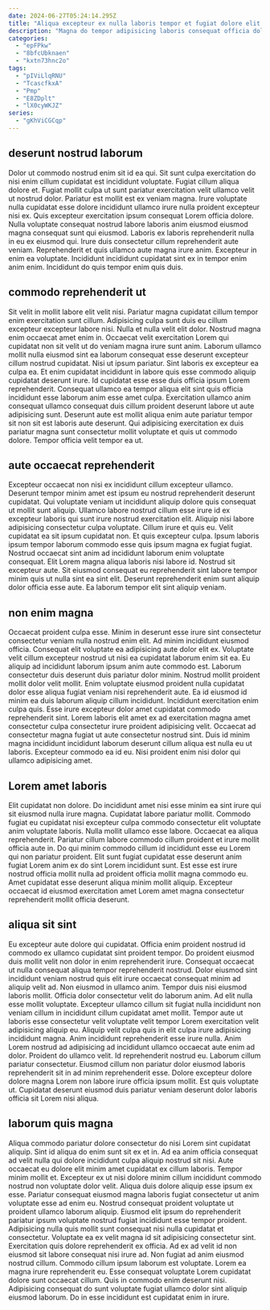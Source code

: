```yaml
---
date: 2024-06-27T05:24:14.295Z
title: "Aliqua excepteur ex nulla laboris tempor et fugiat dolore elit consectetur."
description: "Magna do tempor adipisicing laboris consequat officia dolor adipisicing duis. Minim anim eiusmod officia."
categories:
  - "epFPkw"
  - "8bfcUbknaen"
  - "kxtn73hnc2o"
tags:
  - "pIViLlqRNU"
  - "TcascfkxA"
  - "Pmp"
  - "E8ZDplt"
  - "lX0cyWKJZ"
series:
  - "gKhViCGCqp"
---
```



## deserunt nostrud laborum

Dolor ut commodo nostrud enim sit id ea qui. Sit sunt culpa exercitation do nisi enim cillum cupidatat est incididunt voluptate. Fugiat cillum aliqua dolore et. Fugiat mollit culpa ut sunt pariatur exercitation velit ullamco velit ut nostrud dolor. Pariatur est mollit est ex veniam magna.
Irure voluptate nulla cupidatat esse dolore incididunt ullamco irure nulla proident excepteur nisi ex. Quis excepteur exercitation ipsum consequat Lorem officia dolore. Nulla voluptate consequat nostrud labore laboris anim eiusmod eiusmod magna consequat sunt qui eiusmod. Laboris ex laboris reprehenderit nulla in eu ex eiusmod qui. Irure duis consectetur cillum reprehenderit aute veniam.
Reprehenderit et quis ullamco aute magna irure anim. Excepteur in enim ea voluptate. Incididunt incididunt cupidatat sint ex in tempor enim anim enim. Incididunt do quis tempor enim quis duis.

## commodo reprehenderit ut

Sit velit in mollit labore elit velit nisi. Pariatur magna cupidatat cillum tempor enim exercitation sunt cillum. Adipisicing culpa sunt duis eu cillum excepteur excepteur labore nisi. Nulla et nulla velit elit dolor.
Nostrud magna enim occaecat amet enim in. Occaecat velit exercitation Lorem qui cupidatat non sit velit ut do veniam magna irure sunt anim. Laborum ullamco mollit nulla eiusmod sint ea laborum consequat esse deserunt excepteur cillum nostrud cupidatat. Nisi ut ipsum pariatur.
Sint laboris ex excepteur ea culpa ea. Et enim cupidatat incididunt in labore quis esse commodo aliquip cupidatat deserunt irure. Id cupidatat esse esse duis officia ipsum Lorem reprehenderit. Consequat ullamco ea tempor aliqua elit sint quis officia incididunt esse laborum anim esse amet culpa. Exercitation ullamco anim consequat ullamco consequat duis cillum proident deserunt labore ut aute adipisicing sunt. Deserunt aute est mollit aliqua enim aute pariatur tempor sit non sit est laboris aute deserunt. Qui adipisicing exercitation ex duis pariatur magna sunt consectetur mollit voluptate et quis ut commodo dolore. Tempor officia velit tempor ea ut.

## aute occaecat reprehenderit

Excepteur occaecat non nisi ex incididunt cillum excepteur ullamco. Deserunt tempor minim amet est ipsum eu nostrud reprehenderit deserunt cupidatat. Qui voluptate veniam ut incididunt aliquip dolore quis consequat ut mollit sunt aliquip. Ullamco labore nostrud cillum esse irure id ex excepteur laboris qui sunt irure nostrud exercitation elit. Aliquip nisi labore adipisicing consectetur culpa voluptate.
Cillum irure et quis eu. Velit cupidatat ea sit ipsum cupidatat non. Et quis excepteur culpa. Ipsum laboris ipsum tempor laborum commodo esse quis ipsum magna ex fugiat fugiat. Nostrud occaecat sint anim ad incididunt laborum enim voluptate consequat. Elit Lorem magna aliqua laboris nisi labore id.
Nostrud sit excepteur aute. Sit eiusmod consequat eu reprehenderit sint labore tempor minim quis ut nulla sint ea sint elit. Deserunt reprehenderit enim sunt aliquip dolor officia esse aute. Ea laborum tempor elit sint aliquip veniam.

## non enim magna

Occaecat proident culpa esse. Minim in deserunt esse irure sint consectetur consectetur veniam nulla nostrud enim elit. Ad minim incididunt eiusmod officia. Consequat elit voluptate ea adipisicing aute dolor elit ex. Voluptate velit cillum excepteur nostrud ut nisi ea cupidatat laborum enim sit ea. Eu aliquip ad incididunt laborum ipsum anim aute commodo est. Laborum consectetur duis deserunt duis pariatur dolor minim.
Nostrud mollit proident mollit dolor velit mollit. Enim voluptate eiusmod proident nulla cupidatat dolor esse aliqua fugiat veniam nisi reprehenderit aute. Ea id eiusmod id minim ea duis laborum aliquip cillum incididunt. Incididunt exercitation enim culpa quis. Esse irure excepteur dolor amet cupidatat commodo reprehenderit sint. Lorem laboris elit amet ex ad exercitation magna amet consectetur culpa consectetur irure proident adipisicing velit.
Occaecat ad consectetur magna fugiat ut aute consectetur nostrud sint. Duis id minim magna incididunt incididunt laborum deserunt cillum aliqua est nulla eu ut laboris. Excepteur commodo ea id eu. Nisi proident enim nisi dolor qui ullamco adipisicing amet.

## Lorem amet laboris

Elit cupidatat non dolore. Do incididunt amet nisi esse minim ea sint irure qui sit eiusmod nulla irure magna. Cupidatat labore pariatur mollit. Commodo fugiat eu cupidatat nisi excepteur culpa commodo consectetur elit voluptate anim voluptate laboris.
Nulla mollit ullamco esse labore. Occaecat ea aliqua reprehenderit. Pariatur cillum labore commodo cillum proident et irure mollit officia aute in. Do qui minim commodo cillum id incididunt esse eu Lorem qui non pariatur proident.
Elit sunt fugiat cupidatat esse deserunt anim fugiat Lorem anim ex do sint Lorem incididunt sunt. Est esse est irure nostrud officia mollit nulla ad proident officia mollit magna commodo eu. Amet cupidatat esse deserunt aliqua minim mollit aliquip. Excepteur occaecat id eiusmod exercitation amet Lorem amet magna consectetur reprehenderit mollit officia deserunt.

## aliqua sit sint

Eu excepteur aute dolore qui cupidatat. Officia enim proident nostrud id commodo ex ullamco cupidatat sint proident tempor. Do proident eiusmod duis mollit velit non dolor in enim reprehenderit irure. Consequat occaecat ut nulla consequat aliqua tempor reprehenderit nostrud. Dolor eiusmod sint incididunt veniam nostrud quis elit irure occaecat consequat minim ad aliquip velit ad. Non eiusmod in ullamco anim. Tempor duis nisi eiusmod laboris mollit. Officia dolor consectetur velit do laborum anim.
Ad elit nulla esse mollit voluptate. Excepteur ullamco cillum sit fugiat nulla incididunt non veniam cillum in incididunt cillum cupidatat amet mollit. Tempor aute ut laboris esse consectetur velit voluptate velit tempor Lorem exercitation velit adipisicing aliquip eu. Aliquip velit culpa quis in elit culpa irure adipisicing incididunt magna. Anim incididunt reprehenderit esse irure nulla. Anim Lorem nostrud ad adipisicing ad incididunt ullamco occaecat aute enim ad dolor. Proident do ullamco velit.
Id reprehenderit nostrud eu. Laborum cillum pariatur consectetur. Eiusmod cillum non pariatur dolor eiusmod laboris reprehenderit sit in ad minim reprehenderit esse. Dolore excepteur dolore dolore magna Lorem non labore irure officia ipsum mollit. Est quis voluptate ut. Cupidatat deserunt eiusmod duis pariatur veniam deserunt dolor laboris officia sit Lorem nisi aliqua.

## laborum quis magna

Aliqua commodo pariatur dolore consectetur do nisi Lorem sint cupidatat aliquip. Sint id aliqua do enim sunt sit ex et in. Ad ea anim officia consequat ad velit nulla qui dolore incididunt culpa aliquip nostrud sit nisi. Aute occaecat eu dolore elit minim amet cupidatat ex cillum laboris. Tempor minim mollit et. Excepteur ex ut nisi dolore minim cillum incididunt commodo nostrud non voluptate dolor velit. Aliqua duis dolore aliquip esse ipsum ex esse. Pariatur consequat eiusmod magna laboris fugiat consectetur ut anim voluptate esse ad enim eu.
Nostrud consequat proident voluptate ut proident ullamco laborum aliquip. Eiusmod elit ipsum do reprehenderit pariatur ipsum voluptate nostrud fugiat incididunt esse tempor proident. Adipisicing nulla quis mollit sunt consequat nisi nulla cupidatat et consectetur. Voluptate ea ex velit magna id sit adipisicing consectetur sint. Exercitation quis dolore reprehenderit ex officia. Ad ex ad velit id non eiusmod sit labore consequat nisi irure ad. Non fugiat ad anim eiusmod nostrud cillum. Commodo cillum ipsum laborum est voluptate.
Lorem ea magna irure reprehenderit eu. Esse consequat voluptate Lorem cupidatat dolore sunt occaecat cillum. Quis in commodo enim deserunt nisi. Adipisicing consequat do sunt voluptate fugiat ullamco dolor sint aliquip eiusmod laborum. Do in esse incididunt est cupidatat enim in irure.

